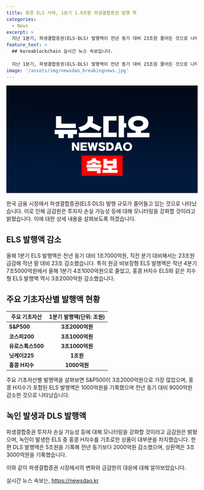 ```yaml
---
title: 홍콩 ELS 사태, 1분기 1.9조원 파생결합증권 발행 뚝
categories:
  - News
excerpt: >
  지난 1분기, 파생결합증권(ELS·DLS) 발행액이 전년 동기 대비 23조원 줄어든 것으로 나타났다. 특히 홍콩 H지수 주가연계증권(ELS)의 손실 여파로 ELS 발행액이 대폭 축소되었으며, 상환액은 증가했다. 주요 기초자산별 발행액 중 S&P500이 가장 많았고, 홍콩 H지수를 기초로 한 ELS 발행액은 큰 감소를 기록했다. 녹인이 발생한 ELS 잔액은 홍콩 H지수를 기초로한 상품이 대부분을 차지했다. DLS 발행액은 전년 대비 감소했고, 금감원은 투자자 손실 가능성에 대해 모니터링을 강화할 계획이라고 밝혔다.
feature_text: >
  ## koreablockchain 실시간 뉴스 속보입니다.

  지난 1분기, 파생결합증권(ELS·DLS) 발행액이 전년 동기 대비 23조원 줄어든 것으로 나타났다. 특히 홍콩 H지수 주가연계증권(ELS)의 손실 여파로 ELS 발행액이 대폭 축소되었으며, 상환액은 증가했다. 주요 기초자산별 발행액 중 S&P500이 가장 많았고, 홍콩 H지수를 기초로 한 ELS 발행액은 큰 감소를 기록했다. 녹인이 발생한 ELS 잔액은 홍콩 H지수를 기초로한 상품이 대부분을 차지했다. DLS 발행액은 전년 대비 감소했고, 금감원은 투자자 손실 가능성에 대해 모니터링을 강화할 계획이라고 밝혔다.
image: '/assets/img/newsdao_breakingnews.jpg'
---
```


<p><img src="/assets/img/newsdao_breakingnews.jpg" alt="koreablockchain 속보" /></p>

<p>한국 금융 시장에서 파생결합증권(ELS·DLS) 발행 규모가 줄어들고 있는 것으로 나타났습니다. 이로 인해 금감원은 투자자 손실 가능성 등에 대해 모니터링을 강화할 것이라고 밝혔습니다. 이에 대한 상세 내용을 살펴보도록 하겠습니다.</p>

<h2 data-ke-size="size26">ELS 발행액 감소</h2>

<p data-ke-size="size16">올해 1분기 ELS 발행액은 전년 동기 대비 1조7000억원, 직전 분기 대비해서는 23조원 급감해 작년 말 대비 23조 감소했습니다. 특히 원금 비보장형 ELS 발행액은 작년 4분기 7조5000억원에서 올해 1분기 4조1000억원으로 줄었고, 홍콩 H지수 ELS와 같은 지수형 ELS 발행액 역시 3조2000억원 감소했습니다.</p>

<h2 data-ke-size="size26">주요 기초자산별 발행액 현황</h2>

<table>
<thead>
<tr>
<th>주요 기초자산</th>
<th>1분기 발행액(단위: 조원)</th>
</tr>
</thead>
<tbody>
<tr>
<td><b>S&P500</b></td>
<td style="text-align: center; height: 17px;"><b>3조2000억원</b></td>
</tr>
<tr>
<td><b>코스피200</b></td>
<td style="text-align: center; height: 17px;"><b>3조1000억원</b></td>
</tr>
<tr>
<td><b>유로스톡스500</b></td>
<td style="text-align: center; height: 17px;"><b>3조1000억원</b></td>
</tr>
<tr>
<td><b>닛케이225</b></td>
<td style="text-align: center; height: 17px;"><b>1조원</b></td>
</tr>
<tr>
<td><b>홍콩 H지수</b></td>
<td style="text-align: center; height: 17px;"><b>1000억원</b></td>
</tr>
</tbody>
</table>

<p data-ke-size="size16">주요 기초자산별 발행액을 살펴보면 S&P500이 3조2000억원으로 가장 많았으며, 홍콩 H지수가 포함된 ELS 발행액은 1000억원을 기록했으며 전년 동기 대비 9000억원 감소한 것으로 나타났습니다.</p>

<h2 data-ke-size="size26">녹인 발생과 DLS 발행액</h2>

<p data-ke-size="size16">파생결합증권 투자자 손실 가능성 등에 대해 모니터링을 강화할 것이라고 금감원은 밝혔으며, 녹인이 발생한 ELS 중 홍콩 H지수를 기초로한 상품이 대부분을 차지했습니다. 한편 DLS 발행액은 5조원을 기록해 전년 동기보다 2000억원 감소했으며, 상환액은 3조3000억원을 기록했습니다.</p>

<p>이와 같이 파생결합증권 시장에서의 변화와 금감원의 대응에 대해 알아보았습니다.</p>
실시간 뉴스 속보는, <a href="https://newsdao.kr" rel="dofollow">https://newsdao.kr</a>


